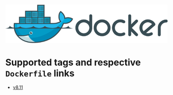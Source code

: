 ![Docker logo](https://github.com/marcosoliveirasoares94/Dockerfiles/blob/master/docker_logo.png)

# Supported tags and respective `Dockerfile` links

-	[v8.11](https://github.com/marcosoliveirasoares94/Dockerfiles/blob/master/debian/v8.11)